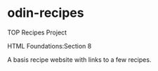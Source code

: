 # odin-recipes
TOP Recipes Project

HTML Foundations:Section 8

A basis recipe website with links to a few recipes.
